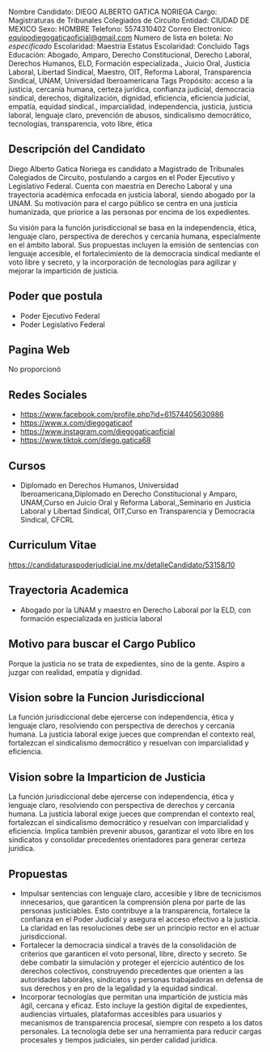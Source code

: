 Nombre Candidato: DIEGO ALBERTO GATICA NORIEGA
Cargo: Magistraturas de Tribunales Colegiados de Circuito
Entidad: CIUDAD DE MEXICO
Sexo: HOMBRE
Telefono: 5574310402
Correo Electronico: equipodiegogaticaoficial@gmail.com
Numero de lista en boleta: *No especificado*
Escolaridad: Maestría
Estatus Escolaridad: Concluido
Tags Educación: Abogado, Amparo, Derecho Constitucional, Derecho Laboral, Derechos Humanos, ELD, Formación especializada., Juicio Oral, Justicia Laboral, Libertad Sindical, Maestro, OIT, Reforma Laboral, Transparencia Sindical, UNAM, Universidad Iberoamericana
Tags Propósito: acceso a la justicia, cercanía humana, certeza jurídica, confianza judicial, democracia sindical, derechos, digitalización, dignidad, eficiencia, eficiencia judicial, empatía, equidad sindical., imparcialidad, independencia, justicia, justicia laboral, lenguaje claro, prevención de abusos, sindicalismo democrático, tecnologías, transparencia, voto libre, ética


## Descripción del Candidato 

Diego Alberto Gatica Noriega es candidato a Magistrado de Tribunales Colegiados de Circuito, postulando a cargos en el Poder Ejecutivo y Legislativo Federal. Cuenta con maestría en Derecho Laboral y una trayectoria académica enfocada en justicia laboral, siendo abogado por la UNAM. Su motivación para el cargo público se centra en una justicia humanizada, que priorice a las personas por encima de los expedientes.

Su visión para la función jurisdiccional se basa en la independencia, ética, lenguaje claro, perspectiva de derechos y cercanía humana, especialmente en el ámbito laboral. Sus propuestas incluyen la emisión de sentencias con lenguaje accesible, el fortalecimiento de la democracia sindical mediante el voto libre y secreto, y la incorporación de tecnologías para agilizar y mejorar la impartición de justicia.


## Poder que postula

- Poder Ejecutivo Federal
- Poder Legislativo Federal


## Pagina Web

No proporcionó


## Redes Sociales

- https://www.facebook.com/profile.php?id=61574405630986
- https://www.x.com/diegogaticaof
- https://www.instagram.com/diegogaticaoficial
- https://www.tiktok.com/diego.gatica68


## Cursos

- Diplomado en Derechos Humanos, Universidad Iberoamericana,Diplomado en Derecho Constitucional y Amparo, UNAM,Curso en Juicio Oral y Reforma Laboral,,Seminario en Justicia Laboral y Libertad Sindical, OIT,Curso en Transparencia y Democracia Sindical, CFCRL


## Curriculum Vitae

https://candidaturaspoderjudicial.ine.mx/detalleCandidato/53158/10


## Trayectoria Academica

- Abogado por la UNAM y maestro en Derecho Laboral por la ELD, con formación especializada en justicia laboral


## Motivo para buscar el Cargo Publico

Porque la justicia no se trata de expedientes, sino de la gente. Aspiro a juzgar con realidad, empatía y dignidad.


## Vision sobre la Funcion Jurisdiccional

La función jurisdiccional debe ejercerse con independencia, ética y lenguaje claro, resolviendo con perspectiva de derechos y cercanía humana. La justicia laboral exige jueces que comprendan el contexto real, fortalezcan el sindicalismo democrático y resuelvan con imparcialidad y eficiencia.


## Vision sobre la Imparticion de Justicia

La función jurisdiccional debe ejercerse con independencia, ética y lenguaje claro, resolviendo con perspectiva de derechos y cercanía humana. La justicia laboral exige jueces que comprendan el contexto real, fortalezcan el sindicalismo democrático y resuelvan con imparcialidad y eficiencia. Implica también prevenir abusos, garantizar el voto libre en los sindicatos y consolidar precedentes orientadores para generar certeza jurídica.


## Propuestas

- Impulsar sentencias con lenguaje claro, accesible y libre de tecnicismos innecesarios, que garanticen la comprensión plena por parte de las personas justiciables. Esto contribuye a la transparencia, fortalece la confianza en el Poder Judicial y asegura el acceso efectivo a la justicia. La claridad en las resoluciones debe ser un principio rector en el actuar jurisdiccional.
- Fortalecer la democracia sindical a través de la consolidación de criterios que garanticen el voto personal, libre, directo y secreto. Se debe combatir la simulación y proteger el ejercicio auténtico de los derechos colectivos, construyendo precedentes que orienten a las autoridades laborales, sindicatos y personas trabajadoras en defensa de sus derechos y en pro de la legalidad y la equidad sindical.
- Incorporar tecnologías que permitan una impartición de justicia más ágil, cercana y eficaz. Esto incluye la gestión digital de expedientes, audiencias virtuales, plataformas accesibles para usuarios y mecanismos de transparencia procesal, siempre con respeto a los datos personales. La tecnología debe ser una herramienta para reducir cargas procesales y tiempos judiciales, sin perder calidad jurídica.

